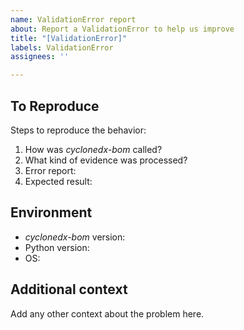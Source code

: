 ```yaml
---
name: ValidationError report
about: Report a ValidationError to help us improve
title: "[ValidationError]"
labels: ValidationError
assignees: ''

---
```


## To Reproduce

Steps to reproduce the behavior:

1. How was _cyclonedx-bom_  called?
   <!-- e.g. `cyclonedx-py --omit=dev ...` -->
2. What kind of evidence was processed?
   <!-- upload a complete project or set other evidences to this issue, or a pastebin of you choice and put the link here. -->
3. Error report:
   <!-- upload the complete output to this issue, or a pastebin of you choice and put the link here. -->
4. Expected result:
   <!-- run the original call again
   with parameters `--no-validate -o -`, 
   then upload the output this issue, or to a pastebin of you choice and put the link here. -->

## Environment

- _cyclonedx-bom_ version: <!-- e.g. `v3.2.0`. get via `cyclonedx-py --version` -->
- Python version: <!-- get via `python --version` -->
- OS: <!-- e.g. windows 11, ubuntu linux, ... -->
 
## Additional context

Add any other context about the problem here.
